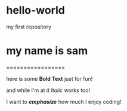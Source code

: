 # hello-world
my first repository
# my name is sam #
=================  

here is some **Bold Text** just for fun!  

and while I'm at it *Italic* works too!  

I want to ***emphasize*** how much I enjoy coding! 

